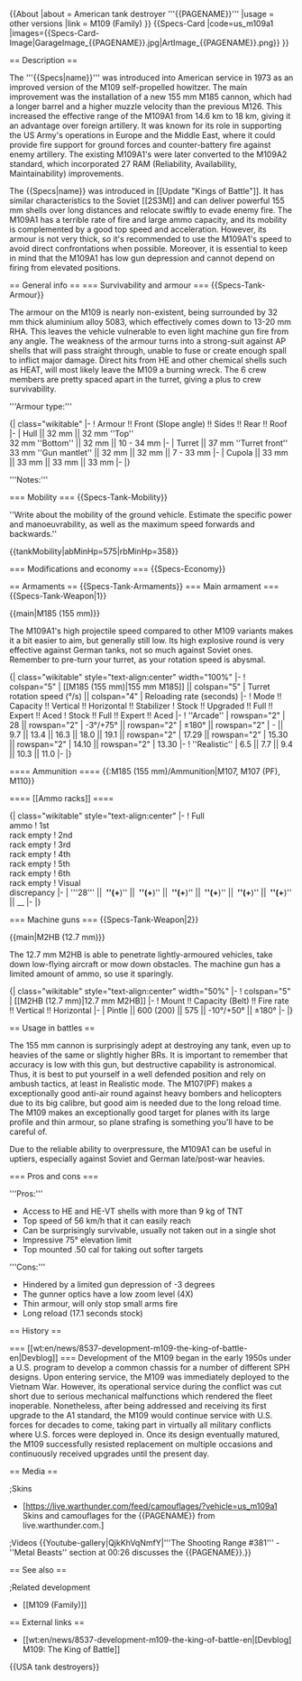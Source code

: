 {{About
|about = American tank destroyer '''{{PAGENAME}}'''
|usage = other versions
|link = M109 (Family)
}}
{{Specs-Card
|code=us_m109a1
|images={{Specs-Card-Image|GarageImage_{{PAGENAME}}.jpg|ArtImage_{{PAGENAME}}.png}}
}}

== Description ==
<!-- ''In the description, the first part should be about the history of the creation and combat usage of the vehicle, as well as its key features. In the second part, tell the reader about the ground vehicle in the game. Insert a screenshot of the vehicle, so that if the novice player does not remember the vehicle by name, he will immediately understand what kind of vehicle the article is talking about.'' -->
The '''{{Specs|name}}''' was introduced into American service in 1973 as an improved version of the M109 self-propelled howitzer. The main improvement was the installation of a new 155 mm M185 cannon, which had a longer barrel and a higher muzzle velocity than the previous M126. This increased the effective range of the M109A1 from 14.6 km to 18 km, giving it an advantage over foreign artillery. It was known for its role in supporting the US Army's operations in Europe and the Middle East, where it could provide fire support for ground forces and counter-battery fire against enemy artillery. The existing M109A1's were later converted to the M109A2 standard, which incorporated 27 RAM (Reliability, Availability, Maintainability) improvements.

The {{Specs|name}} was introduced in [[Update "Kings of Battle"]]. It has similar characteristics to the Soviet [[2S3M]] and can deliver powerful 155 mm shells over long distances and relocate swiftly to evade enemy fire. The M109A1 has a terrible rate of fire and large ammo capacity, and its mobility is complemented by a good top speed and acceleration. However, its armour is not very thick, so it's recommended to use the M109A1's speed to avoid direct confrontations when possible. Moreover, it is essential to keep in mind that the M109A1 has low gun depression and cannot depend on firing from elevated positions.

== General info ==
=== Survivability and armour ===
{{Specs-Tank-Armour}}
<!-- ''Describe armour protection. Note the most well protected and key weak areas. Appreciate the layout of modules as well as the number and location of crew members. Is the level of armour protection sufficient, is the placement of modules helpful for survival in combat? If necessary use a visual template to indicate the most secure and weak zones of the armour.'' -->
The armour on the M109 is nearly non-existent, being surrounded by 32 mm thick aluminium alloy 5083, which effectively comes down to 13-20 mm RHA. This leaves the vehicle vulnerable to even light machine gun fire from any angle. The weakness of the armour turns into a strong-suit against AP shells that will pass straight through, unable to fuse or create enough spall to inflict major damage. Direct hits from HE and other chemical shells such as HEAT, will most likely leave the M109 a burning wreck. The 6 crew members are pretty spaced apart in the turret, giving a plus to crew survivability.

'''Armour type:''' <!-- The types of armour present on the vehicle and their general locations -->
<!-- Example: * Rolled homogeneous armour (Front, Side, Rear, Hull roof)
* Cast homogeneous armour (Turret, Transmission area) -->

{| class="wikitable"
|-
! Armour !! Front (Slope angle) !! Sides !! Rear !! Roof
|-
| Hull || 32 mm || 32 mm ''Top'' <br> 32 mm ''Bottom'' || 32 mm || 10 - 34 mm
|-
| Turret || 37 mm ''Turret front'' <br> 33 mm ''Gun mantlet'' || 32 mm || 32 mm || 7 - 33 mm
|-
| Cupola || 33 mm || 33 mm || 33 mm || 33 mm
|-
|}

'''Notes:''' <!-- Any additional notes which the user needs to be aware of -->
<!-- Example: * Suspension wheels are 20 mm thick, tracks are 30 mm thick, and torsion bars are 60 mm thick. -->

=== Mobility ===
{{Specs-Tank-Mobility}}
<!-- ''Write about the mobility of the ground vehicle. Estimate the specific power and manoeuvrability, as well as the maximum speed forwards and backwards.'' -->
''Write about the mobility of the ground vehicle. Estimate the specific power and manoeuvrability, as well as the maximum speed forwards and backwards.''

{{tankMobility|abMinHp=575|rbMinHp=358}}

=== Modifications and economy ===
{{Specs-Economy}}

== Armaments ==
{{Specs-Tank-Armaments}}
=== Main armament ===
{{Specs-Tank-Weapon|1}}
<!-- ''Give the reader information about the characteristics of the main gun. Assess its effectiveness in a battle based on the reloading speed, ballistics and the power of shells. Do not forget about the flexibility of the fire, that is how quickly the cannon can be aimed at the target, open fire on it and aim at another enemy. Add a link to the main article on the gun: <code><nowiki>{{main|Name of the weapon}}</nowiki></code>. Describe in general terms the ammunition available for the main gun. Give advice on how to use them and how to fill the ammunition storage.'' -->
{{main|M185 (155 mm)}}

The M109A1's high projectile speed compared to other M109 variants makes it a bit easier to aim, but generally still low. Its high explosive round is very effective against German tanks, not so much against Soviet ones. Remember to pre-turn your turret, as your rotation speed is abysmal.

{| class="wikitable" style="text-align:center" width="100%"
|-
! colspan="5" | [[M185 (155 mm)|155 mm M185]] || colspan="5" | Turret rotation speed (°/s) || colspan="4" | Reloading rate (seconds)
|-
! Mode !! Capacity !! Vertical !! Horizontal !! Stabilizer
! Stock !! Upgraded !! Full !! Expert !! Aced
! Stock !! Full !! Expert !! Aced
|-
! ''Arcade''
| rowspan="2" | 28 || rowspan="2" | -3°/+75° || rowspan="2" | ±180° || rowspan="2" | - || 9.7 || 13.4 || 16.3 || 18.0 || 19.1 || rowspan="2" | 17.29 || rowspan="2" | 15.30 || rowspan="2" | 14.10 || rowspan="2" | 13.30
|-
! ''Realistic''
| 6.5 || 7.7 || 9.4 || 10.3 || 11.0
|-
|}

==== Ammunition ====
{{:M185 (155 mm)/Ammunition|M107, M107 (PF), M110}}

==== [[Ammo racks]] ====
<!-- [[File:Ammoracks_{{PAGENAME}}.png|right|thumb|x250px|[[Ammo racks]] of the {{PAGENAME}}]] -->
<!-- '''Last updated:''' -->
{| class="wikitable" style="text-align:center"
|-
! Full<br>ammo
! 1st<br>rack empty
! 2nd<br>rack empty
! 3rd<br>rack empty
! 4th<br>rack empty
! 5th<br>rack empty
! 6th<br>rack empty
! Visual<br>discrepancy
|-
| '''28''' || __&nbsp;''(+__)'' || __&nbsp;''(+__)'' || __&nbsp;''(+__)'' || __&nbsp;''(+__)'' || __&nbsp;''(+__)'' || __&nbsp;''(+__)'' || __
|-
|}

=== Machine guns ===
{{Specs-Tank-Weapon|2}}
<!-- ''Offensive and anti-aircraft machine guns not only allow you to fight some aircraft but also are effective against lightly armoured vehicles. Evaluate machine guns and give recommendations on its use.'' -->
{{main|M2HB (12.7 mm)}}

The 12.7 mm M2HB is able to penetrate lightly-armoured vehicles, take down low-flying aircraft or mow down obstacles. The machine gun has a limited amount of ammo, so use it sparingly. 

{| class="wikitable" style="text-align:center" width="50%"
|-
! colspan="5" | [[M2HB (12.7 mm)|12.7 mm M2HB]]
|-
! Mount !! Capacity (Belt) !! Fire rate !! Vertical !! Horizontal
|-
| Pintle || 600 (200) || 575 || -10°/+50° || ±180°
|-
|}

== Usage in battles ==
<!-- ''Describe the tactics of playing in the vehicle, the features of using vehicles in the team and advice on tactics. Refrain from creating a "guide" - do not impose a single point of view but instead give the reader food for thought. Describe the most dangerous enemies and give recommendations on fighting them. If necessary, note the specifics of the game in different modes (AB, RB, SB).'' -->
The 155 mm cannon is surprisingly adept at destroying any tank, even up to heavies of the same or slightly higher BRs. It is important to remember that accuracy is low with this gun, but destructive capability is astronomical. Thus, it is best to put yourself in a well defended position and rely on ambush tactics, at least in Realistic mode. The M107(PF) makes a exceptionally good anti-air round against heavy bombers and helicopters due to its big calibre, but good aim is needed due to the long reload time. The M109 makes an exceptionally good target for planes with its large profile and thin armour, so plane strafing is something you'll have to be careful of.

Due to the reliable ability to overpressure, the M109A1 can be useful in uptiers, especially against Soviet and German late/post-war heavies.

=== Pros and cons ===
<!-- ''Summarise and briefly evaluate the vehicle in terms of its characteristics and combat effectiveness. Mark its pros and cons in a bulleted list. Try not to use more than 6 points for each of the characteristics. Avoid using categorical definitions such as "bad", "good" and the like - use substitutions with softer forms such as "inadequate" and "effective".'' -->

'''Pros:'''

* Access to HE and HE-VT shells with more than 9 kg of TNT
* Top speed of 56 km/h that it can easily reach
* Can be surprisingly survivable, usually not taken out in a single shot
* Impressive 75° elevation limit
* Top mounted .50 cal for taking out softer targets

'''Cons:'''

* Hindered by a limited gun depression of -3 degrees
* The gunner optics have a low zoom level (4X)
* Thin armour, will only stop small arms fire
* Long reload (17.1 seconds stock)

== History ==
<!-- ''Describe the history of the creation and combat usage of the vehicle in more detail than in the introduction. If the historical reference turns out to be too long, take it to a separate article, taking a link to the article about the vehicle and adding a block "/History" (example: <nowiki>https://wiki.warthunder.com/(Vehicle-name)/History</nowiki>) and add a link to it here using the <code>main</code> template. Be sure to reference text and sources by using <code><nowiki><ref></ref></nowiki></code>, as well as adding them at the end of the article with <code><nowiki><references /></nowiki></code>. This section may also include the vehicle's dev blog entry (if applicable) and the in-game encyclopedia description (under <code><nowiki>=== In-game description ===</nowiki></code>, also if applicable).'' -->

=== [[wt:en/news/8537-development-m109-the-king-of-battle-en|Devblog]] ===
Development of the M109 began in the early 1950s under a U.S. program to develop a common chassis for a number of different SPH designs. Upon entering service, the M109 was immediately deployed to the Vietnam War. However, its operational service during the conflict was cut short due to serious mechanical malfunctions which rendered the fleet inoperable. Nonetheless, after being addressed and receiving its first upgrade to the A1 standard, the M109 would continue service with U.S. forces for decades to come, taking part in virtually all military conflicts where U.S. forces were deployed in. Once its design eventually matured, the M109 successfully resisted replacement on multiple occasions and continuously received upgrades until the present day.

== Media ==
<!-- ''Excellent additions to the article would be video guides, screenshots from the game, and photos.'' -->

;Skins

* [https://live.warthunder.com/feed/camouflages/?vehicle=us_m109a1 Skins and camouflages for the {{PAGENAME}} from live.warthunder.com.]

;Videos
{{Youtube-gallery|QjkKhVqNmfY|'''The Shooting Range #381''' - ''Metal Beasts'' section at 00:26 discusses the {{PAGENAME}}.}}

== See also ==
<!-- ''Links to the articles on the War Thunder Wiki that you think will be useful for the reader, for example:''
* ''reference to the series of the vehicles;''
* ''links to approximate analogues of other nations and research trees.'' -->

;Related development

* [[M109 (Family)]]

== External links ==
<!-- ''Paste links to sources and external resources, such as:''
* ''topic on the official game forum;''
* ''other literature.'' -->

* [[wt:en/news/8537-development-m109-the-king-of-battle-en|[Devblog] M109: The King of Battle]]

{{USA tank destroyers}}